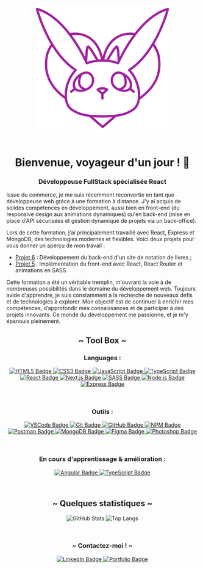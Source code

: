 <p align="center">
  <img src="https://raw.githubusercontent.com/LyrhaNova/Portfolio/refs/heads/main/frontend/public/assets/logo_poupou_small.webp" alt="alt text" width="350" />
</p>
<br>
<h1 align="center">Bienvenue, voyageur d'un jour ! 👋</h1>
<h3 align="center">Développeuse FullStack spécialisée React</h3>

<p>
  Issue du commerce, je me suis récemment reconvertie en tant que développeuse web grâce à une formation à distance. J'y ai acquis de solides compétences en développement, aussi bien en front-end (du responsive design aux animations dynamiques) qu'en back-end (mise en place d'API sécurisées et gestion dynamique de projets via un back-office).
  
Lors de cette formation, j'ai principalement travaillé avec React, Express et MongoDB, des technologies modernes et flexibles. Voici deux projets pour vous donner un aperçu de mon travail :
- <a href="https://github.com/LyrhaNova/OCR-Project_6" target="_blank">Projet 6</a> : Développement du back-end d'un site de notation de livres ;
- <a href="https://github.com/LyrhaNova/OCR-Project_5" target="blank"> Projet 5</a> : Implémentation du front-end avec React, React Router et animations en SASS.

 Cette formation a été un véritable tremplin, m'ouvrant la voie à de nombreuses possibilités dans le domaine du développement web. Toujours avide d'apprendre, je suis constamment à la recherche de nouveaux défis et de technologies à explorer. Mon objectif est de continuer à enrichir mes compétences, d’approfondir mes connaissances et de participer à des projets innovants. Ce monde du développement me passionne, et je m'y épanouis pleinement.
</p>

<h2 align="center">~ Tool Box ~</h2>
<h3 align="center">Languages :</h3>
<p align="center">
  <a href="https://developer.mozilla.org/en-US/docs/Web/HTML" target="_blank">
    <img src="https://img.shields.io/badge/HTML5-E34F26?style=for-the-badge&logo=html5&logoColor=white" alt="HTML5 Badge" />
  </a>
  <a href="https://developer.mozilla.org/en-US/docs/Web/CSS" target="_blank">
    <img src="https://img.shields.io/badge/CSS3-1572B6?style=for-the-badge&logo=css3&logoColor=white" alt="CSS3 Badge" />
  </a>
  <a href="https://developer.mozilla.org/en-US/docs/Web/JavaScript" target="_blank">
    <img src="https://img.shields.io/badge/JavaScript-F7DF1E?style=for-the-badge&logo=javascript&logoColor=black" alt="JavaScript Badge" />
  </a>
  <a href="https://www.typescriptlang.org/" target="_blank">
    <img src="https://img.shields.io/badge/TypeScript-3178C6?style=for-the-badge&logo=typescript&logoColor=white" alt="TypeScript Badge" />
  </a>
  <a href="https://react.dev/" target="_blank">
    <img src="https://img.shields.io/badge/React-61DAFB?style=for-the-badge&logo=react&logoColor=black" alt="React Badge" />
  </a>
  <a href="https://nextjs.org/" target="_blank">
    <img src="https://img.shields.io/badge/Next.js-000000?style=for-the-badge&logo=next.js&logoColor=white" alt="Next.js Badge" />
  </a>
  <a href="https://sass-lang.com/" target="_blank">
    <img src="https://img.shields.io/badge/SASS-CC6699?style=for-the-badge&logo=sass&logoColor=white" alt="SASS Badge" />
  </a>
  <a href="https://nodejs.org/" target="_blank">
    <img src="https://img.shields.io/badge/Node.js-339933?style=for-the-badge&logo=node.js&logoColor=white" alt="Node.js Badge" />
  </a>
  <a href="https://expressjs.com/" target="_blank">
    <img src="https://img.shields.io/badge/Express-000000?style=for-the-badge&logo=express&logoColor=white" alt="Express Badge" />
  </a>
</p>
<br>

<h3 align="center">Outils :</h3>
<p align="center">
  <a href="https://code.visualstudio.com/" target="_blank">
    <img src="https://img.shields.io/badge/VSCode-007ACC?style=for-the-badge&logo=visual%20studio%20code&logoColor=white" alt="VSCode Badge" />
  </a>
  <a href="https://git-scm.com/" target="_blank">
    <img src="https://img.shields.io/badge/Git-F05032?style=for-the-badge&logo=git&logoColor=white" alt="Git Badge" />
  </a>
  <a href="https://github.com/" target="_blank">
    <img src="https://img.shields.io/badge/GitHub-181717?style=for-the-badge&logo=github&logoColor=white" alt="GitHub Badge" />
  </a>
  <a href="https://www.npmjs.com/" target="_blank">
    <img src="https://img.shields.io/badge/NPM-CB3837?style=for-the-badge&logo=npm&logoColor=white" alt="NPM Badge" />
  </a>
  <a href="https://www.postman.com/" target="_blank">
    <img src="https://img.shields.io/badge/Postman-FF6C37?style=for-the-badge&logo=postman&logoColor=white" alt="Postman Badge" />
  </a>
  <a href="https://www.mongodb.com/" target="_blank">
    <img src="https://img.shields.io/badge/MongoDB-47A248?style=for-the-badge&logo=mongodb&logoColor=white" alt="MongoDB Badge" />
  </a>
  <a href="https://www.figma.com/" target="_blank">
    <img src="https://img.shields.io/badge/Figma-F24E1E?style=for-the-badge&logo=figma&logoColor=white" alt="Figma Badge" />
  </a>
  <a href="https://www.adobe.com/fr/products/photoshop/landpa.html?gclid=Cj0KCQiAkJO8BhCGARIsAMkswygYWa6aeSBgq6xDipKesO8OJoSe9ctNDTG3A7U_JmDa2ebTLNnuO-AaAhKYEALw_wcB&mv=search&mv=search&mv2=paidsearch&sdid=2XBSBWBF&ef_id=Cj0KCQiAkJO8BhCGARIsAMkswygYWa6aeSBgq6xDipKesO8OJoSe9ctNDTG3A7U_JmDa2ebTLNnuO-AaAhKYEALw_wcB:G:s&s_kwcid=AL!3085!3!717334479108!e!!g!!photoshop!1435912275!56537390339&gad_source=1" target="_blank">
    <img src="https://img.shields.io/badge/Photoshop-31A8FF?style=for-the-badge&logo=adobe%20photoshop&logoColor=white" alt="Photoshop Badge" />
  </a>
</p>
<br>

<h3 align="center">En cours d'apprentissage & amélioration :</h3>
<p align="center">
  <a href="https://angular.io/" target="_blank">
    <img src="https://img.shields.io/badge/Angular-DD0031?style=for-the-badge&logo=angular&logoColor=white" alt="Angular Badge" />
  </a>
  <a href="https://www.typescriptlang.org/" target="_blank">
    <img src="https://img.shields.io/badge/TypeScript-3178C6?style=for-the-badge&logo=typescript&logoColor=white" alt="TypeScript Badge" />
  </a>
</p>
<br>

<h2 align="center">~ Quelques statistiques ~</h2>

<p align="center">
  <picture>
    <!-- Stats en mode sombre -->
    <source srcset="https://github-readme-stats.vercel.app/api?username=LyrhaNova&show_icons=true&theme=dark&rank_icon=github" media="(prefers-color-scheme: dark)" />
    <!-- Stats en mode clair -->
    <img src="https://github-readme-stats.vercel.app/api?username=LyrhaNova&show_icons=true&theme=default&rank_icon=github" alt="GitHub Stats" />
  </picture>
  <img src="https://github-readme-stats.vercel.app/api/top-langs/?username=LyrhaNova&layout=donut" alt="Top Langs" />
</p>
<br>


<h3 align="center">~ Contactez-moi ! ~</h3>
<p align="center">
  <a href="https://www.linkedin.com/in/céline-bouhafs" target="_blank">
    <img src="https://img.shields.io/badge/LinkedIn-0A66C2?style=for-the-badge&logo=linkedin&logoColor=white" alt="LinkedIn Badge" />
  </a>
  <a href="https://www.b-celine.site/" target="_blank">
    <img src="https://img.shields.io/badge/Portfolio-A020A0?style=for-the-badge&logo=portfolio&logoColor=white" alt="Portfolio Badge" />
  </a>
</p>
<br>
